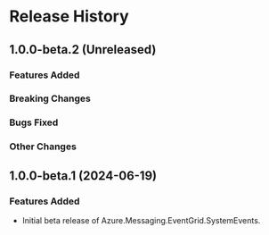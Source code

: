 # Release History

## 1.0.0-beta.2 (Unreleased)

### Features Added

### Breaking Changes

### Bugs Fixed

### Other Changes

## 1.0.0-beta.1 (2024-06-19)

### Features Added

- Initial beta release of Azure.Messaging.EventGrid.SystemEvents.
